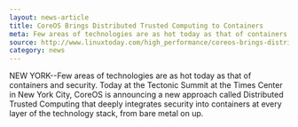 ```yaml
---
layout: news-article
title: CoreOS Brings Distributed Trusted Computing to Containers
meta: Few areas of technologies are as hot today as that of containers
source: http://www.linuxtoday.com/high_performance/coreos-brings-distributed-trusted-computing-to-containers-tectonicsummit.html
category: news
---
```


NEW YORK--Few areas of technologies are as hot today as that of containers and security. Today at the Tectonic Summit at the Times Center in New York City, CoreOS is announcing a new approach called Distributed Trusted Computing that deeply integrates security into containers at every layer of the technology stack, from bare metal on up.